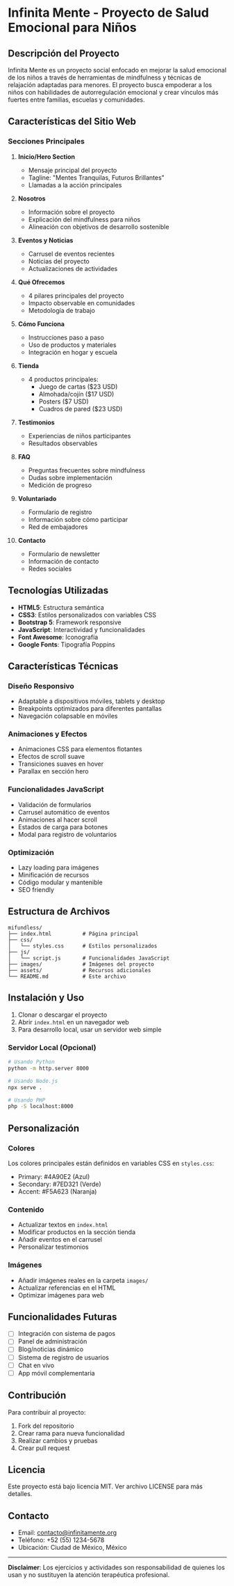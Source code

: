 # Infinita Mente - Proyecto de Salud Emocional para Niños

## Descripción del Proyecto

Infinita Mente es un proyecto social enfocado en mejorar la salud emocional de los niños a través de herramientas de mindfulness y técnicas de relajación adaptadas para menores. El proyecto busca empoderar a los niños con habilidades de autorregulación emocional y crear vínculos más fuertes entre familias, escuelas y comunidades.

## Características del Sitio Web

### Secciones Principales

1. **Inicio/Hero Section**
   - Mensaje principal del proyecto
   - Tagline: "Mentes Tranquilas, Futuros Brillantes"
   - Llamadas a la acción principales

2. **Nosotros**
   - Información sobre el proyecto
   - Explicación del mindfulness para niños
   - Alineación con objetivos de desarrollo sostenible

3. **Eventos y Noticias**
   - Carrusel de eventos recientes
   - Noticias del proyecto
   - Actualizaciones de actividades

4. **Qué Ofrecemos**
   - 4 pilares principales del proyecto
   - Impacto observable en comunidades
   - Metodología de trabajo

5. **Cómo Funciona**
   - Instrucciones paso a paso
   - Uso de productos y materiales
   - Integración en hogar y escuela

6. **Tienda**
   - 4 productos principales:
     - Juego de cartas ($23 USD)
     - Almohada/cojín ($17 USD)
     - Posters ($7 USD)
     - Cuadros de pared ($23 USD)

7. **Testimonios**
   - Experiencias de niños participantes
   - Resultados observables

8. **FAQ**
   - Preguntas frecuentes sobre mindfulness
   - Dudas sobre implementación
   - Medición de progreso

9. **Voluntariado**
   - Formulario de registro
   - Información sobre cómo participar
   - Red de embajadores

10. **Contacto**
    - Formulario de newsletter
    - Información de contacto
    - Redes sociales

## Tecnologías Utilizadas

- **HTML5**: Estructura semántica
- **CSS3**: Estilos personalizados con variables CSS
- **Bootstrap 5**: Framework responsive
- **JavaScript**: Interactividad y funcionalidades
- **Font Awesome**: Iconografía
- **Google Fonts**: Tipografía Poppins

## Características Técnicas

### Diseño Responsivo
- Adaptable a dispositivos móviles, tablets y desktop
- Breakpoints optimizados para diferentes pantallas
- Navegación colapsable en móviles

### Animaciones y Efectos
- Animaciones CSS para elementos flotantes
- Efectos de scroll suave
- Transiciones suaves en hover
- Parallax en sección hero

### Funcionalidades JavaScript
- Validación de formularios
- Carrusel automático de eventos
- Animaciones al hacer scroll
- Estados de carga para botones
- Modal para registro de voluntarios

### Optimización
- Lazy loading para imágenes
- Minificación de recursos
- Código modular y mantenible
- SEO friendly

## Estructura de Archivos

```
mifundless/
├── index.html          # Página principal
├── css/
│   └── styles.css      # Estilos personalizados
├── js/
│   └── script.js       # Funcionalidades JavaScript
├── images/             # Imágenes del proyecto
├── assets/             # Recursos adicionales
└── README.md           # Este archivo
```

## Instalación y Uso

1. Clonar o descargar el proyecto
2. Abrir `index.html` en un navegador web
3. Para desarrollo local, usar un servidor web simple

### Servidor Local (Opcional)

```bash
# Usando Python
python -m http.server 8000

# Usando Node.js
npx serve .

# Usando PHP
php -S localhost:8000
```

## Personalización

### Colores
Los colores principales están definidos en variables CSS en `styles.css`:
- Primary: #4A90E2 (Azul)
- Secondary: #7ED321 (Verde)
- Accent: #F5A623 (Naranja)

### Contenido
- Actualizar textos en `index.html`
- Modificar productos en la sección tienda
- Añadir eventos en el carrusel
- Personalizar testimonios

### Imágenes
- Añadir imágenes reales en la carpeta `images/`
- Actualizar referencias en el HTML
- Optimizar imágenes para web

## Funcionalidades Futuras

- [ ] Integración con sistema de pagos
- [ ] Panel de administración
- [ ] Blog/noticias dinámico
- [ ] Sistema de registro de usuarios
- [ ] Chat en vivo
- [ ] App móvil complementaria

## Contribución

Para contribuir al proyecto:
1. Fork del repositorio
2. Crear rama para nueva funcionalidad
3. Realizar cambios y pruebas
4. Crear pull request

## Licencia

Este proyecto está bajo licencia MIT. Ver archivo LICENSE para más detalles.

## Contacto

- Email: contacto@infinitamente.org
- Teléfono: +52 (55) 1234-5678
- Ubicación: Ciudad de México, México

---

**Disclaimer**: Los ejercicios y actividades son responsabilidad de quienes los usan y no sustituyen la atención terapéutica profesional.
